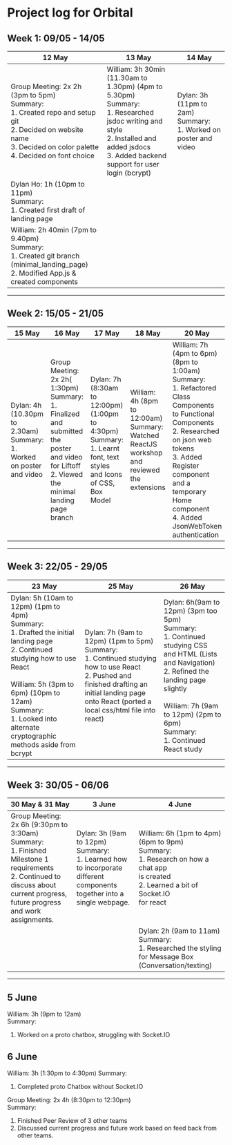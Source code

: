 # Project log for Orbital

## Week 1: 09/05 - 14/05

| 12 May | 13 May | 14 May |
|--------|--------|--------|
| Group Meeting: 2x 2h (3pm to 5pm) <br>Summary:<br>  1. Created repo and setup git<br>  2. Decided on website name<br>  3. Decided on color palette<br>  4. Decided on font choice | William: 3h 30min (11.30am to 1.30pm) (4pm to 5.30pm)<br>Summary:<br>  1. Researched jsdoc writing and style<br>  2. Installed and added jsdocs<br>  3. Added backend support for user login (bcrypt) | Dylan: 3h (11pm to 2am)<br>Summary:<br>  1. Worked on poster and video | Dylan: 4h (10.30pm to 2.30am)<br>Summary:<br>  1. Worked on poster and video |
| Dylan Ho: 1h (10pm to 11pm)<br>Summary:<br>  1. Created first draft of landing page |         |       |
| William: 2h 40min (7pm to 9.40pm)<br>Summary:<br>  1. Created git branch (minimal_landing_page)<br>  2. Modified App.js & created components||||

---

## Week 2: 15/05 - 21/05

|15 May|16 May|17 May|18 May|20 May|21 May|
|------|------|------|------|------|------|
| Dylan: 4h (10.30pm to 2.30am)<br>Summary:<br>1. Worked on poster and video | Group Meeting: 2x 2h( 1:30pm)<br>Summary:<br>1. Finalized and submitted the poster and video for Liftoff<br>2. Viewed the minimal landing page branch | Dylan: 7h (8:30am to 12:00pm) (1:00pm to 4:30pm)<br>Summary:<br>1. Learnt font, text styles and Icons of CSS, Box Model | William: 4h (8pm to 12:00am)<br>Summary:<br>Watched ReactJS workshop and reviewed the extensions | William: 7h (4pm to 6pm) (8pm to 1:00am)<br>Summary:<br>1. Refactored Class Components to Functional Components<br>2. Researched on json web tokens<br>3. Added Register component and a temporary Home component<br>4. Added JsonWebToken authentication | Dylan: 7h (9am to 12pm) (8pm to 12am)<br>Summary:<br>1. Learnt Lists and Navigation (CSS HTML)<br>2. Studied how to use React |

---

## Week 3: 22/05 - 29/05

| 23 May| 25 May | 26 May |
|-------|--------|--------|
| Dylan: 5h (10am to 12pm) (1pm to 4pm)<br>Summary: <br>1. Drafted the initial landing page<br>2. Continued studying how to use React<br><br>William: 5h (3pm to 6pm) (10pm to 12am)<br>Summary:<br>1. Looked into alternate cryptographic methods aside from bcrypt | Dylan: 7h (9am to 12pm) (1pm to 5pm)<br>Summary: <br>1. Continued studying how to use React<br>2. Pushed and finished drafting an initial landing page onto React (ported a local css/html file into react) | Dylan: 6h(9am to 12pm) (3pm too 5pm)<br>Summary:<br>1. Continued studying CSS and HTML (Lists and Navigation)<br>2. Refined the landing page slightly<br><br>William: 7h (9am to 12pm) (2pm to 6pm)<br>Summary:<br>1. Continued React study |

---

## Week 3: 30/05 - 06/06

| 30 May & 31 May | 3 June | 4 June |
|---|---|---|
| Group Meeting: 2x 6h (9:30pm to 3:30am)<br>Summary:<br>  1. Finished Milestone 1 requirements<br>  2. Continued to discuss about current progress,<br>future progress and work assignments. | Dylan: 3h (9am to 12pm)<br>Summary:<br>  1. Learned how to incorporate different <br>components together into a single webpage. | William: 6h (1pm to 4pm) (6pm to 9pm)<br>Summary:<br>  1. Research on how a chat app <br>is created<br>  2. Learned a bit of Socket.IO <br>for react |
|  |  | Dylan: 2h (9am to 11am)<br>Summary:<br>  1. Researched the styling for Message Box<br>(Conversation/texting) |

---
## 5 June 
William: 3h (9pm to 12am)  
Summary:
  1. Worked on a proto chatbox, struggling with
Socket.IO


## 6 June 
William: 3h (1:30pm to 4:30pm)
Summary:
  1. Completed proto Chatbox without Socket.IO

Group Meeting: 2x 4h (8:30pm to 12:30pm)  
Summary:  
  1. Finished Peer Review of 3 other teams
  2. Discussed current progress and future work based on 
feed back from other teams.